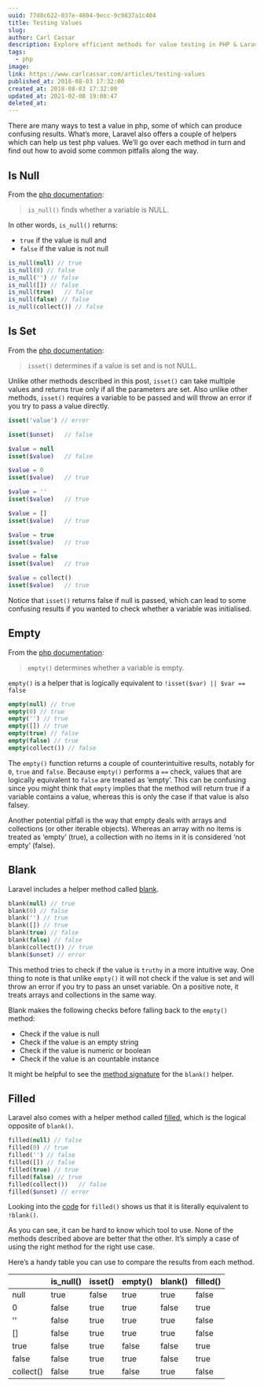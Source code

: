 ```yaml
---
uuid: 77d8c622-037e-4804-9ecc-9c9837a1c404
title: Testing Values
slug: 
author: Carl Cassar
description: Explore efficient methods for value testing in PHP & Laravel, doing away with confusion. Unravel best practices for clear, precise results.
tags:
  - php
image: 
link: https://www.carlcassar.com/articles/testing-values
published_at: 2018-08-03 17:32:00
created_at: 2018-08-03 17:32:00
updated_at: 2021-02-08 19:08:47
deleted_at:
---
```

There are many ways to test a value in php, some of which can produce confusing results. What’s more, Laravel also offers a couple of helpers which can help us test php values. We’ll go over each method in turn and find out how to avoid some common pitfalls along the way.

## Is Null
From the [php documentation](http://www.php.net/manual/en/function.is-null.php):

> `is_null()` finds whether a variable is NULL.

In other words, `is_null()` returns:

- `true` if the value is null and
- `false` if the value is not null

```php
is_null(null) // true
is_null(0) // false
is_null('')	// false
is_null([]) // false
is_null(true)	// false
is_null(false) // false
is_null(collect()) // false
```

## Is Set

From the [php documentation](http://www.php.net/manual/en/function.isset.php):

> `isset()` determines if a value is set and is not NULL.

Unlike other methods described in this post, `isset()` can take multiple values and returns true only if all the parameters are set. Also unlike other methods, `isset()` requires a variable to be passed and will throw an error if you try to pass a value directly.

```php
isset('value') // error

isset($unset)	// false

$value = null
isset($value)	// false

$value = 0
isset($value)	// true

$value = ''
isset($value)	// true

$value = []
isset($value)	// true

$value = true
isset($value)	// true

$value = false
isset($value)	// true

$value = collect()
isset($value)	// true
```

Notice that `isset()` returns false if null is passed, which can lead to some confusing results if you wanted to check whether a variable was initialised.

## Empty
 
From the [php documentation](http://www.php.net/manual/en/function.empty.php):

> `empty()`  determines whether a variable is empty.

`empty()` is a helper that is logically equivalent to `!isset($var) || $var == false`

```php
empty(null) // true
empty(0) // true
empty('') // true
empty([]) // true
empty(true) // false
empty(false) // true	
empty(collect()) // false 
```

The `empty()` function returns a couple of counterintuitive results, notably for `0`, `true` and `false`.  Because `empty()` performs a `==` check, values that are logically equivalent to `false` are treated as ‘empty’.  This can be confusing since you might think that `empty` implies that the method will return true if a variable contains a value, whereas this is only the case if that value is also falsey.

Another potential pitfall is the way that empty deals with arrays and collections (or other iterable objects). Whereas an array with no items is  treated as ‘empty’ (true), a collection with no items in it is considered ‘not empty’ (false).

## Blank

Laravel includes a helper method called [blank](https://laravel.com/docs/5.6/helpers#method-blank).

```php
blank(null) // true
blank(0) // false
blank('') // true
blank([]) // true
blank(true) // false
blank(false) // false
blank(collect()) // true
blank($unset) // error
```

This method tries to check if the value is `truthy` in a more intuitive way. One thing to note is that  unlike `empty()` it will not check if the value is set and will throw an error if you try to pass an unset variable. On a positive note, it treats arrays and collections in the same way.

Blank makes the following checks before falling back to the `empty()` method:

- Check if the value is null
- Check if the value is an empty string
- Check if the value is numeric or boolean
- Check if the value is an countable instance

It might be helpful to see the [method signature](https://github.com/laravel/framework/blob/c8682e11b9f0e153654ff5c2a3ad9f8b2dca56d1/src/Illuminate/Support/helpers.php#L334) for the `blank()` helper.

## Filled
Laravel also comes with a helper method called [filled](https://laravel.com/docs/5.6/helpers#method-filled), which is the logical opposite of `blank()`.

```php
filled(null) // false
filled(0) // true
filled('') // false
filled([]) // false
filled(true) // true
filled(false) // true
filled(collect())	// false
filled($unset) // error
```

Looking into the [code](https://github.com/laravel/framework/blob/c8682e11b9f0e153654ff5c2a3ad9f8b2dca56d1/src/Illuminate/Support/helpers.php#L635) for `filled()` shows us that it is literally equivalent to `!blank()`.

As you can see, it can be hard to know which tool to use. None of the methods described above are better that the other. It’s simply a case of using the right method for the right use case.  

Here’s a handy table you can use to compare the results from each method.

|           | is_null() | isset() | empty() | blank() | filled() |
|-----------|-----------|---------|---------|---------|----------|
| null      | true      | false   | true    | true    | false    |
| 0         | false     | true    | true    | false   | true     |
| ''        | false     | true    | true    | true    | false    |
| []        | false     | true    | true    | true    | false    |
| true      | false     | true    | false   | false   | true     |
| false     | false     | true    | true    | false   | true     |
| collect() | false     | true    | false   | true    | false    |
